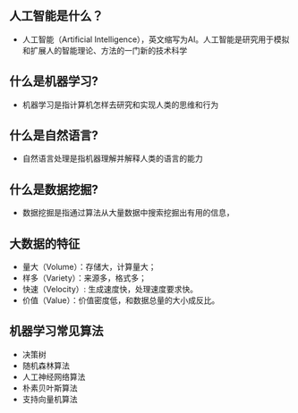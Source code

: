 ## 人工智能是什么？
- 人工智能（Artificial Intelligence），英文缩写为AI。人工智能是研究用于模拟和扩展人的智能理论、方法的一门新的技术科学


## 什么是机器学习?
- 机器学习是指计算机怎样去研究和实现人类的思维和行为

## 什么是自然语言?
-  自然语言处理是指机器理解并解释人类的语言的能力

## 什么是数据挖掘?
- 数据挖掘是指通过算法从大量数据中搜索挖掘出有用的信息，

## 大数据的特征
- 量大（Volume）：存储大，计算量大；
- 样多（Variety）：来源多，格式多；
- 快速（Velocity）: 生成速度快，处理速度要求快。
- 价值（Value）：价值密度低，和数据总量的大小成反比。

## 机器学习常见算法
- 决策树
- 随机森林算法
- 人工神经网络算法
- 朴素贝叶斯算法
- 支持向量机算法
